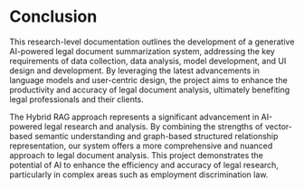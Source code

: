 
# Conclusion

This research-level documentation outlines the development of a generative AI-powered legal document summarization system, addressing the key requirements of data collection, data analysis, model development, and UI design and development. By leveraging the latest advancements in language models and user-centric design, the project aims to enhance the productivity and accuracy of legal document analysis, ultimately benefiting legal professionals and their clients.

The Hybrid RAG approach represents a significant advancement in AI-powered legal research and analysis. By combining the strengths of vector-based semantic understanding and graph-based structured relationship representation, our system offers a more comprehensive and nuanced approach to legal document analysis. This project demonstrates the potential of AI to enhance the efficiency and accuracy of legal research, particularly in complex areas such as employment discrimination law.

